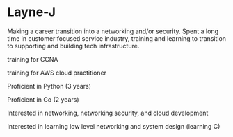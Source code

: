 # Layne-J
Making a career transition into a networking and/or security. Spent a long time in customer focused service industry, training and learning to transition to supporting and building tech infrastructure.

training for CCNA

training for AWS cloud practitioner

Proficient in Python (3 years)

Proficient in Go (2 years)

Interested in networking, networking security, and cloud development

Interested in learning low level networking and system design (learning C)

